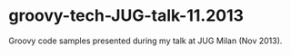 groovy-tech-JUG-talk-11.2013
============================

Groovy code samples presented during my talk at JUG Milan (Nov 2013). 
